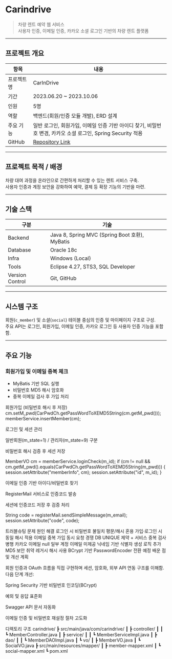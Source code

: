 # Carindrive
> 차량 렌트 예약 웹 서비스  
> 사용자 인증, 이메일 인증, 카카오 소셜 로그인 기반의 차량 렌트 플랫폼

---

## 프로젝트 개요
| 항목 | 내용 |
| --- | --- |
| 프로젝트명 | CarInDrive |
| 기간 | 2023.06.20 ~ 2023.10.06 |
| 인원 | 5명 |
| 역할 | 백엔드(회원/인증 모듈 개발), ERD 설계 |
| 주요 기능 | 일반 로그인, 회원가입, 이메일 인증 기반 아이디 찾기, 비밀번호 변경, 카카오 소셜 로그인, Spring Security 적용 |
| GitHub | [Repository Link](https://github.com/porcupine7021/carindrive) |

---

## 프로젝트 목적 / 배경
차량 대여 과정을 온라인으로 간편하게 처리할 수 있는 렌트 서비스 구축.  
사용자 인증과 계정 보안을 강화하여 예약, 결제 등 확장 기능의 기반을 마련.

---

## 기술 스택
| 구분 | 기술 |
| --- | --- |
| Backend | Java 8, Spring MVC (Spring Boot 호환), MyBatis |
| Database | Oracle 18c |
| Infra | Windows (Local) |
| Tools | Eclipse 4.27, STS3, SQL Developer |
| Version Control | Git, GitHub |

---

## 시스템 구조
회원(`c_member`) 및 소셜(`social`) 테이블 중심의 인증 및 마이페이지 구조로 구성.  
주요 API는 로그인, 회원가입, 이메일 인증, 카카오 로그인 등 사용자 인증 기능을 포함함.

---

## 주요 기능
### 회원가입 및 이메일 중복 체크
- MyBatis 기반 SQL 실행  
- 비밀번호 MD5 해시 암호화  
- 중복 이메일 검사 후 가입 처리

회원가입 (비밀번호 해시 후 저장)
cm.setM_pwd(CarPwdCh.getPassWordToXEMD5String(cm.getM_pwd()));
memberService.insertMember(cm);

로그인 및 세션 관리

일반회원(m_state=1) / 관리자(m_state=9) 구분

비밀번호 해시 검증 후 세션 저장

MemberVO cm = memberService.loginCheck(m_id);
if (cm != null && cm.getM_pwd().equals(CarPwdCh.getPassWordToXEMD5String(m_pwd))) {
    session.setAttribute("memberInfo", cm);
    session.setAttribute("id", m_id);
}

이메일 인증 기반 아이디/비밀번호 찾기

RegisterMail 서비스로 인증코드 발송

세션에 인증코드 저장 후 검증 처리

String code = registerMail.sendSimpleMessage(m_email);
session.setAttribute("code", code);

트러블슈팅
문제	원인	해결
로그인 시 비밀번호 불일치	평문/해시 혼용	가입·로그인 시 동일 해시 적용
이메일 중복 가입	동시 요청 경쟁	DB UNIQUE 제약 + 서비스 중복 검사 병행
카카오 이메일 null	일부 계정 이메일 미제공	닉네임 기반 식별자 생성 로직 추가
MD5 보안 취약	레거시 해시 사용	BCrypt 기반 PasswordEncoder 전환 예정
배운 점 및 개선 계획

회원 인증과 OAuth 흐름을 직접 구현하며 세션, 암호화, 외부 API 연동 구조를 이해함.
다음 단계 개선:

Spring Security 기반 비밀번호 인코딩(BCrypt)

예외 및 응답 표준화

Swagger API 문서 자동화

이메일 인증 및 비밀번호 재설정 절차 고도화

디렉토리 구조
carindrive/
 ┣ src/main/java/com/carindrive/
 ┃ ┣ controller/
 ┃ ┃ ┗ MemberController.java
 ┃ ┣ service/
 ┃ ┃ ┗ MemberServiceImpl.java
 ┃ ┣ dao/
 ┃ ┃ ┗ MemberDAOImpl.java
 ┃ ┗ vo/
 ┃    ┣ MemberVO.java
 ┃    ┗ SocialVO.java
 ┣ src/main/resources/mapper/
 ┃ ┣ member-mapper.xml
 ┃ ┗ social-mapper.xml
 ┗ pom.xml

